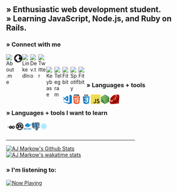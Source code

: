 ## » Enthusiastic web development student. <br /> » Learning JavaScript, Node.js, and Ruby on Rails.

### » Connect with me
[<img align="left" alt="About.me" width="22px" src="https://cdn.jsdelivr.net/npm/simple-icons@v3/icons/about-dot-me.svg" />][aboutdotme]
[<img align="left" alt="Website" width="22px" src="https://raw.githubusercontent.com/iconic/open-iconic/master/svg/globe.svg" />][website]
[<img align="left" alt="LinkedIn" width="22px" src="https://cdn.jsdelivr.net/npm/simple-icons@v3/icons/linkedin.svg" />][linkedin]
[<img align="left" alt="Dev.to" width="22px" src="https://cdn.jsdelivr.net/npm/simple-icons@v3/icons/dev-dot-to.svg" />][devcommunity]
[<img align="left" alt="Twitter" width="22px" src="https://cdn.jsdelivr.net/npm/simple-icons@v3/icons/twitter.svg" />][twitter]
<br>
<br>
[<img align="left" alt="Keybase" width="22px" src="https://cdn.jsdelivr.net/npm/simple-icons@v3/icons/keybase.svg" />][keybase]
[<img align="left" alt="Telegram" width="22px" src="https://cdn.jsdelivr.net/npm/simple-icons@v3/icons/telegram.svg" />][telegram]
[<img align="left" alt="Fitbit" width="22px" src="https://cdn.jsdelivr.net/npm/simple-icons@v3/icons/hackerrank.svg" />][hackerrank]
[<img align="left" alt="Spotify" width="22px" src="https://cdn.jsdelivr.net/npm/simple-icons@v3/icons/spotify.svg" />][spotify]
[<img align="left" alt="Fitbit" width="22px" src="https://cdn.jsdelivr.net/npm/simple-icons@v3/icons/fitbit.svg" />][fitbit]
<br />

### » Languages + tools

<img align="left" alt="Visual Studio Code" width="26px" src="https://raw.githubusercontent.com/github/explore/80688e429a7d4ef2fca1e82350fe8e3517d3494d/topics/visual-studio-code/visual-studio-code.png" />
<img align="left" alt="HTML5" width="26px" src="https://raw.githubusercontent.com/github/explore/80688e429a7d4ef2fca1e82350fe8e3517d3494d/topics/html/html.png" />
<img align="left" alt="CSS3" width="26px" src="https://raw.githubusercontent.com/github/explore/80688e429a7d4ef2fca1e82350fe8e3517d3494d/topics/css/css.png" />
<img align="left" alt="JavaScript" width="26px" src="https://raw.githubusercontent.com/github/explore/80688e429a7d4ef2fca1e82350fe8e3517d3494d/topics/javascript/javascript.png" />
<img align="left" alt="Node.js" width="26px" src="https://raw.githubusercontent.com/github/explore/80688e429a7d4ef2fca1e82350fe8e3517d3494d/topics/nodejs/nodejs.png" />
<img align="left" alt="Ruby" width="26px" src="https://raw.githubusercontent.com/github/explore/80688e429a7d4ef2fca1e82350fe8e3517d3494d/topics/ruby/ruby.png" />

<br />

### » Languages + tools I want to learn

<img align="left" alt="Go" width="26px" src="https://raw.githubusercontent.com/github/explore/80688e429a7d4ef2fca1e82350fe8e3517d3494d/topics/go/go.png" />
<img align="left" alt="Rust" width="22px" src="https://raw.githubusercontent.com/github/explore/80688e429a7d4ef2fca1e82350fe8e3517d3494d/topics/rust/rust.png" />
<img align="left" alt="Docker" width="22px" src="https://raw.githubusercontent.com/github/explore/80688e429a7d4ef2fca1e82350fe8e3517d3494d/topics/docker/docker.png" />
<img align="left" alt="Postgre SQL" width="22px" src="https://raw.githubusercontent.com/github/explore/80688e429a7d4ef2fca1e82350fe8e3517d3494d/topics/postgresql/postgresql.png" />
<img align="left" alt="React" width="22px" src="https://raw.githubusercontent.com/github/explore/80688e429a7d4ef2fca1e82350fe8e3517d3494d/topics/react/react.png" />
<br />
<br />

<HR WIDTH="70%">

[![AJ Markow's Github Stats](https://stats.ajm.codes/api?username=ajmarkow)](https://github.com/anuraghazra/github-readme-stats)
<br />
[![AJ Markow's wakatime stats](https://stats.ajm.codes/api/wakatime?username=ajm)](https://github.com/anuraghazra/github-readme-stats)


### » I'm listening to:
<a href="https://spotify.ajm.codes/now-playing?open">
    <img src="https://spotify.ajm.codes/now-playing" width="256" height="64" alt="Now Playing">
</a>

[website]: https://l.ajm.codes/main
[twitter]: https://l.ajm.codes/tweets
[linkedin]: https://l.ajm.codes/linkedin
[devcommunity]: https://l.ajm.codes/devto
[spotify]: https://l.ajm.codes/spotify
[keybase]: https://l.ajm.codes/keybase
[aboutdotme]: https://l.ajm.codes/aboutme
[telegram]: https://l.ajm.codes/telegram
[fitbit]: https://l.ajm.codes/fitbit
[hackerrank]:https://l.ajm.codes/hackerrank
